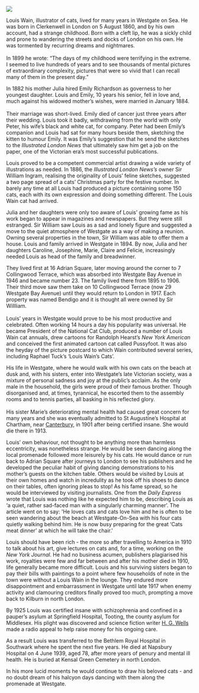 <a href="https://www.kent-maps.online"><img src="https://kent-map.github.io/mdpress/juncture/ve-button.png"></a>

<param ve-config 
       title="Louis Wain"
       author="Nick Evans"
       banner="https://upload.wikimedia.org/wikipedia/commons/1/15/Louis_Wain_The_bachelor_party.jpg" 
       layout="vertical">

Louis Wain, illustrator of cats, lived for many years in Westgate on Sea. He was born in Clerkenwell in London on 5 August 1860, and by his own account, had a strange childhood.  Born with a cleft lip, he was a sickly child and prone to wandering the streets and docks of London on his own.  He was tormented by recurring dreams and nightmares.
<br><br>
In 1899 he wrote: “The days of my childhood were terrifying in the  extreme.  I seemed to live hundreds of years and to see thousands of mental pictures of extraordinary complexity, pictures that were so vivid that I can recall many of them in the present day.”
<param ve-image url="https://upload.wikimedia.org/wikipedia/commons/6/66/Catwithacigar.jpg" label="Cat with a cigar" attribution="Louis Wain, Public domain, via Wikimedia Commons">

In 1882 his mother Julia hired Emily Richardson as governess to her youngest daughter.  Louis and Emily, 10 years his senior, fell in love and, much against his widowed mother’s wishes, were married in January 1884.
<br><br>
Their marriage was short-lived. Emily died of cancer just three years after their wedding.  Louis took it badly, withdrawing from the world with only Peter, his wife’s black and white cat, for company.  Peter had been Emily’s companion and Louis had sat for many hours beside them, sketching the kitten to humour Emily.  It was Emily’s suggestion that he send the sketches to the _Illustrated London News_ that ultimately saw him get a job on the paper, one of the Victorian era’s most successful publications.
<param ve-image url="https://upload.wikimedia.org/wikipedia/commons/c/c7/Our_artists_-_past_and_present_-_ILN_1892-0514-0016.jpg" label="Various Illustrated London News staff, 1892" attribution="Public domain, via Wikimedia Commons">

Louis proved to be a competent commercial artist drawing a wide variety of illustrations as needed.  In 1886, the _Illustrated London News’s_ owner Sir William Ingram, realising the originality of Louis’ feline sketches, suggested a two page spread of a cats’ Christmas party for the festive number.  In barely any time at all Louis had produced a picture containing some 150 cats, each with its own expression and doing something different.  The Louis Wain cat had arrived.
<param ve-image url="https://upload.wikimedia.org/wikipedia/commons/2/2b/A_group_of_cats_engaged_in_a_cycle-race_in_Hyde_Park%2C_London_Wellcome_V0023074.jpg" label="A group of cats engaged in a cycle race in Hyde Park, London Wellcome V0023074" attribution="See page for author, via Wikimedia Commons" label="CC BY 4.0">

Julia and her daughters were only too aware of Louis’ growing fame as his work began to appear in magazines and newspapers. 
But they were still estranged.  Sir William saw Louis as a sad and lonely figure and suggested a move to the quiet atmosphere of 
Westgate as a way of making a reunion.  Owning several properties in the town, Sir William was able to offer them a house. 
Louis and family arrived in Westgate in 1894.  By now, Julia and her daughters Caroline, Josephine, Marie, Claire and Felicie, increasingly needed Louis as head of the family and breadwinner.
<param ve-image url="https://upload.wikimedia.org/wikipedia/commons/e/e2/Carol_Singing_by_Louis_William_Wain%2C_watercolor.jpg" label="Carol Singing" attribution="Louis Wain, Public domain, via Wikimedia Commons">

They lived first at 16 Adrian Square, later moving around the corner to 7 Collingwood Terrace, which was absorbed into 
Westgate Bay Avenue in 1946 and became number 23.  The family lived there from 1895 to 1906.  Their third move saw them take on 10 Collingwood Terrace (now 29 Westgate Bay Avenue) until they would return to London in 1917. Each property was named Bendigo and it is thought all were owned by Sir Willliam.
<br><br>
Louis’ years in Westgate would prove to be his most productive and celebrated.  Often working 14 hours a day his popularity was universal.  He became President 
of the National Cat Club, produced a number of Louis Wain cat annuals, drew cartoons for Randolph Hearst’s _New York American_ and conceived the first animated 
cartoon cat called Pussyfoot. It was also the heyday of the picture postcard to which Wain contributed several series, including Raphael 
Tuck’s ‘Louis Wain’s Cats’.
<param ve-image url="https://upload.wikimedia.org/wikipedia/commons/c/c7/1905-04-04_front_Cat_car_crash.jpg" label="Cat car crash, 1905" attribution="Louis Wain, Public domain, via Wikimedia Commons">

His life in Westgate, where he would walk with his own cats on the beach at dusk and, with his sisters, enter 
into Westgate’s late Victorian society, was a mixture of personal sadness and joy at the public’s acclaim. As the only male in the household, the girls were proud of their famous brother. Though disorganised and, at times, tyrannical, he escorted them to the assembly rooms and to tennis parties, all basking in his reflected glory.
<br><br>
His sister Marie’s deteriorating mental health had caused great concern for many years and she was eventually admitted to St Augustine’s Hospital at
Chartham, near [Canterbury](/canterbury/20c-canterbury-home), in 1901 after being certified insane.  She would die there in 1913.
<param ve-image url="https://upload.wikimedia.org/wikipedia/commons/e/e2/Westgate_Bay_-_geograph.org.uk_-_1931362.jpg" label="Westgate Bay" attribution="Oast House Archive, via Wikimedia Commons" license="CC BY-SA 2.0">

Louis’ own behaviour, not thought to be anything more than harmless eccentricity, was nonetheless strange.  He would be seen dancing along the local 
promenade followed more leisurely by his cats.  He would dance or run back to Adrian Square after journeys to London to see his publishers and he developed the peculiar habit of giving dancing demonstrations to his mother’s guests on the kitchen table.  Others would be visited by Louis at their own 
homes and watch in incredulity as he took off his shoes to dance on their tables, often ignoring pleas to stop! As his fame spread, so he would be interviewed by visiting journalists.  One from the _Daily Express_ wrote that Louis was nothing like he expected him to be, describing Louis as ‘a quiet, rather sad-faced man with a singularly charming manner’. The article went on to say: 'He loves cats and cats love him and he is often to be seen wandering about the beach at Westgate-On-Sea with his four cats quietly walking behind him.  He is now busy preparing for the great ‘Cats meat dinner’ at which he will take the chair.'
<param ve-image url="https://upload.wikimedia.org/wikipedia/commons/e/ec/L._Wain%27s_kaleidoscope_cat_II.jpg" label="Kaleidoscope Cat, 1910s" attribution="Louis Wain, Public domain, via Wikimedia Commons">

Louis should have been rich - the more so after travelling to America in 1910 to talk about his art, give lectures on cats and, for a time, working on the _New York Journal_.  He had no business acumen, publishers plagiarised his work, royalties were few and far between and after his mother died in 1910, life generally became more difficult.  Louis and his surviving sisters began to pay their bills with paintings to a point where few households of note in the town were without a Louis Wain in the lounge. They endured more disappointment and embarrassment in Westgate until late 1917 when enemy activity and clamouring creditors finally proved too much, prompting a move back to Kilburn in north London.
<param ve-image url="https://upload.wikimedia.org/wikipedia/commons/9/9a/Wein_catpoker.jpg" label="Cat poker" attribution="Louis Wain, Public domain, via Wikimedia Commons"> 

By 1925 Louis was certified insane with schizophrenia and confined in a pauper’s asylum at Springfield Hospital, Tooting, 
the county asylum for Middlesex. His plight was discovered and science fiction writer [H. G. Wells](/20c/20c-wellshg-biography) made a radio appeal to help raise money for his ongoing care.
<param ve-image url="https://upload.wikimedia.org/wikipedia/commons/d/d6/A_cat_in_%22gothic%22_style._Gouache_by_Louis_Wain%2C_1925-1939._Wellcome_L0026931.jpg" label="A cat in gothic style. Gouache by Louis Wain, 1925-1939. Wellcome L0026931" attribution="See page for author, via Wikimedia Commons" license="CC BY 4.0">

As a result Louis was transferred to the Bethlem Royal Hospital in Southwark where he spent the next five years.  He died at 
Napsbury Hospital on 4 June 1939, aged 78, after more years of penury and mental ill health.  He is buried at Kensal Green 
Cemetery in north London.
<param ve-image url="https://upload.wikimedia.org/wikipedia/commons/0/0d/Bethlem_Royal_Hospital_Main_building_view_1.jpg" label="Bethlem Royal Hospital" attribution="SLaMNHSFT, via Wikimedia Commons" license="CC BY-SA 3.0">

In his more lucid moments he would continue to draw his beloved cats - and no doubt dream of his halcyon days dancing with them along the promenade at Westgate.
<param ve-image url="https://upload.wikimedia.org/wikipedia/commons/f/fb/Three_cats_singing._Gouache_by_Louis_Wain%2C_1925-1939._Wellcome_L0026168.jpg" label="Three cats singing. Gouache by Louis Wain 1925-1939. Wellcome L0026168" attribution="See page for author, via Wikimedia Commons" license="CC BY 4.0"> 
